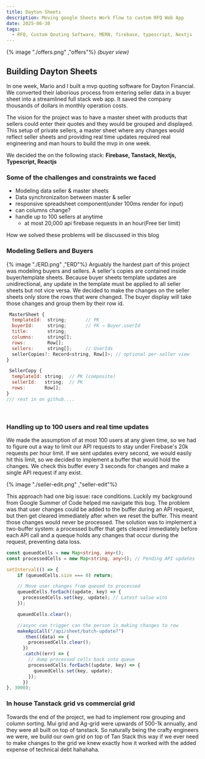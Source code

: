 ```yaml
---
title: Dayton Sheets
description: Moving google Sheets Work Flow to custom RFQ Web App 
date: 2025-06-30
tags:
  - RFQ, Custom Qouting Software, MERN, firebase, typescript, Nextjs
---
```


{% image "./offers.png" ,"offers"%}
*(buyer view)*
## Building Dayton Sheets
In one week, Mario and I built a mvp quoting software for Dayton Financial. We converted their laborious process from entering seller data in a buyer sheet into a streamlined full stack web app. It saved the company thousands of dollars in monthly operation costs. 

The vision for the project was to have a master sheet with products that sellers could enter their quotes and they would be grouped and displayed. This setup of private sellers, a master sheet where any changes would reflect seller sheets and providing real time updates required real engineering and man hours to build the mvp in one week.

We decided the on the following stack: **Firebase, Tanstack, Nextjs, Typescript, Reactjs**

### Some of the challenges and constraints we faced 
- Modeling data seller & master sheets
- Data synchronizaiton between master & seller
- responsive spreadsheet component(under 100ms render for input)
- can columns change?
- handle up to 100 sellers at anytime
    - at most 20,000 api firebase requests in an hour(Free tier limit)  

How we solved these problems will be discussed in this blog

### Modeling Sellers and Buyers

{% image "./ERD.png" ,"ERD"%}
Arguably the hardest part of this project was modeling buyers and sellers. A seller's copies are contained inside buyer/template sheets. Because buyer sheets template updates are unidirectional, any update in the template must be applied to all seller sheets but not vice versa.
We decided to make the changes on the seller sheets only store the rows that were changed. The buyer display will take those changes and group them by their row id.

``` javascript
 MasterSheet {
  templateId:  string;       // PK
  buyerId:     string;       // FK → Buyer.userId
  title:       string;
  columns:     string[];
  rows:        Row[];
  sellers:     string[];     // UserIds
  sellerCopies?: Record<string, Row[]>; // optional per-seller view
}

 SellerCopy {
  templateId: string;  // PK (composite)
  sellerId:   string;  // PK
  rows:       Row[];
}
/// rest in on github....
```
<br />

### Handling up to 100 users and real time updates
We made the assumption of at most 100 users at any given time, so we had to figure out a way to limit our API requests to stay under Firebase's 20k requests per hour limit. If we sent updates every second, we would easily hit this limit, so we decided to implement a buffer that would hold the changes. We check this buffer every 3 seconds for changes and make a single API request if any exist.

{% image "./seller-edit.png" ,"seller-edit"%}

This approach had one big issue: race conditions. Luckily my background from Google Summer of Code helped me navigate this bug. The problem was that user changes could be added to the buffer during an API request, but then get cleared immediately after when we reset the buffer. This meant those changes would never be processed.
The solution was to implement a two-buffer system: a processed buffer that gets cleared immediately before each API call and a queque holds any changes that occur during the request, preventing data loss.

``` typescript
const queuedCells = new Map<string, any>();
const processedCells = new Map<string, any>(); // Pending API updates

setInterval(() => {
    if (queuedCells.size === 0) return;

    // Move user changes from queued to processed
    queuedCells.forEach((update, key) => {
      processedCells.set(key, update); // Latest value wins
    });

    queuedCells.clear();

    //async can trigger can the person is making changes to row
    makeApiCall("/api/sheet/batch-update?")
      .then((data) => {
        processedCells.clear();
      })
      .catch((err) => {
        // dump processed cells back into queue  
        processedCells.forEach((update, key) => {
          queuedCells.set(key, update); 
        });
      })
}, 3000);
```
### In house Tanstack grid vs commercial grid

Towards the end of the project, we had to implement row grouping and column sorting. Mui grid and Ag-grid were upwards of 500-1k annually, and they were all built on top of tanstack. So naturally being the crafty engineers we were, we build our own grid on top of Tan Stack this way if we ever need to make changes to the grid we knew exactly how it worked with the added expense of technical debt hahahaha.